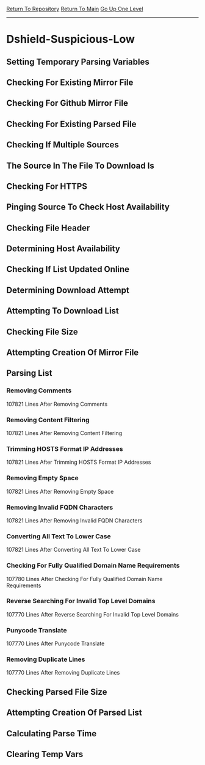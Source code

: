 [Return To Repository](https://github.com/deathbybandaid/piholeparser/)
[Return To Main](https://github.com/deathbybandaid/piholeparser/blob/master/RecentRunLogs/Mainlog.md)
[Go Up One Level](https://github.com/deathbybandaid/piholeparser/blob/master/RecentRunLogs/TopLevelScripts/30-Processing-External-Blacklists.md)
____________________________________
# Dshield-Suspicious-Low
## Setting Temporary Parsing Variables
## Checking For Existing Mirror File
## Checking For Github Mirror File
## Checking For Existing Parsed File
## Checking If Multiple Sources
## The Source In The File To Download Is
## Checking For HTTPS
## Pinging Source To Check Host Availability
## Checking File Header
## Determining Host Availability
## Checking If List Updated Online
## Determining Download Attempt
## Attempting To Download List
## Checking File Size
## Attempting Creation Of Mirror File
## Parsing List
### Removing Comments
107821 Lines After Removing Comments
### Removing Content Filtering
107821 Lines After Removing Content Filtering
### Trimming HOSTS Format IP Addresses
107821 Lines After Trimming HOSTS Format IP Addresses
### Removing Empty Space
107821 Lines After Removing Empty Space
### Removing Invalid FQDN Characters
107821 Lines After Removing Invalid FQDN Characters
### Converting All Text To Lower Case
107821 Lines After Converting All Text To Lower Case
### Checking For Fully Qualified Domain Name Requirements
107780 Lines After Checking For Fully Qualified Domain Name Requirements
### Reverse Searching For Invalid Top Level Domains
107770 Lines After Reverse Searching For Invalid Top Level Domains
### Punycode Translate
107770 Lines After Punycode Translate
### Removing Duplicate Lines
107770 Lines After Removing Duplicate Lines
## Checking Parsed File Size
## Attempting Creation Of Parsed List
## Calculating Parse Time
## Clearing Temp Vars
